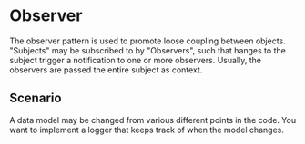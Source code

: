Observer
=====

The observer pattern is used to promote loose coupling between objects. "Subjects" may be subscribed to by "Observers", such that hanges to the subject trigger a notification to one or more observers. Usually, the observers are passed the entire subject as context.

Scenario
--------

A data model may be changed from various different points in the code. You want to implement a logger that keeps track of when the model changes.